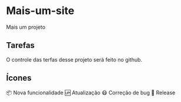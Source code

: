 # Mais-um-site
 Mais um projeto

## Tarefas

O controle das terfas desse projeto será feito no github.

## Ícones

:package: Nova funcionalidade
:up: Atualização
:mask: Correção de bug
:checkered_flag: Release